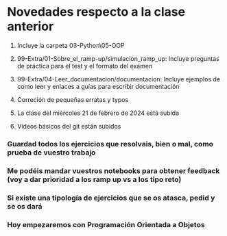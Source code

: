 # Novedades respecto a la clase anterior

1. Incluye la carpeta 03-Python\05-OOP

2. 99-Extra/01-Sobre_el_ramp-up/simulacion_ramp_up: Incluye preguntas de práctica para el test y el formato del examen

3. 99-Extra/04-Leer_documentacion/documentacion: Incluye ejemplos de como leer y enlaces a guías para escribir documentación

4. Correción de pequeñas erratas y typos

5. La clase del miércoles 21 de febrero de 2024 está subida

6. Vídeos básicos del git están subidos



### Guardad todos los ejercicios que resolvais, bien o mal, como prueba de vuestro trabajo
### Me podéis mandar vuestros notebooks para obtener feedback (voy a dar prioridad a los ramp up vs a los tipo reto)

### Si existe una tipología de ejercicios que se os atasca, pedid y se os dará

### Hoy empezaremos con Programación Orientada a Objetos